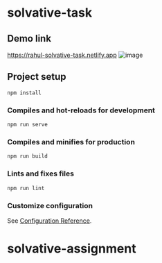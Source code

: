 # solvative-task
## Demo link
https://rahul-solvative-task.netlify.app
![image](https://github.com/rahulsweb/solvative-assignment/assets/43261847/8bd3b3b8-ff59-41ff-858d-20ecf0f5441f)

## Project setup
```
npm install
```

### Compiles and hot-reloads for development
```
npm run serve
```

### Compiles and minifies for production
```
npm run build
```

### Lints and fixes files
```
npm run lint
```

### Customize configuration
See [Configuration Reference](https://cli.vuejs.org/config/).
# solvative-assignment
